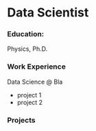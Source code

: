 # Data Scientist

### Education:
Physics, Ph.D.

### Work Experience
Data Science @ Bla
- project 1
- project 2

### Projects
